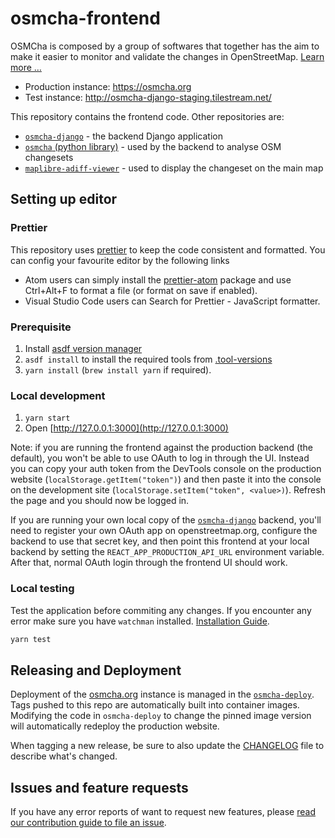 # osmcha-frontend

OSMCha is composed by a group of softwares that together has the aim to make it
easier to monitor and validate the changes in OpenStreetMap. [Learn more …](ABOUT.md)

- Production instance: https://osmcha.org
- Test instance: http://osmcha-django-staging.tilestream.net/

This repository contains the frontend code. Other repositories are:
* [`osmcha-django`](https://github.com/OSMCha/osmcha-django) - the backend Django application
* [`osmcha` (python library)](https://github.com/OSMCha/osmcha) - used by the backend to analyse OSM changesets
* [`maplibre-adiff-viewer`](https://github.com/OSMCha/maplibre-adiff-viewer) - used to display the changeset on the main map

## Setting up editor

### Prettier

This repository uses [prettier](https://github.com/prettier/prettier) to keep the code consistent and formatted. You can config your favourite editor by the following links
- Atom users can simply install the [prettier-atom](https://atom.io/packages/prettier-atom) package and use Ctrl+Alt+F to format a file (or format on save if enabled).
- Visual Studio Code users can Search for Prettier - JavaScript formatter.

### Prerequisite

1. Install [asdf version manager](https://asdf-vm.com/guide/getting-started.html#getting-started)
1. `asdf install` to install the required tools from [.tool-versions](./.tool-versions)
1. `yarn install` (`brew install yarn` if required).

### Local development

1. `yarn start`
1. Open [http://127.0.0.1:3000](http://127.0.0.1:3000)

Note: if you are running the frontend against the production backend (the
default), you won't be able to use OAuth to log in through the UI. Instead
you can copy your auth token from the DevTools console on the production
website (`localStorage.getItem("token")`) and then paste it into the console
on the development site (`localStorage.setItem("token", <value>)`). Refresh
the page and you should now be logged in.

If you are running your own local copy of the
[`osmcha-django`](https://github.com/OSMCha/osmcha-django) backend, you'll
need to register your own OAuth app on openstreetmap.org, configure the backend
to use that secret key, and then point this frontend at your local backend by
setting the `REACT_APP_PRODUCTION_API_URL` environment variable. After that,
normal OAuth login through the frontend UI should work.

### Local testing

Test the application before commiting any changes. If you encounter any error make sure you have `watchman` installed. [Installation Guide](https://facebook.github.io/watchman/docs/install.html).

```bash
yarn test
```

## Releasing and Deployment

Deployment of the [osmcha.org](https://osmcha.org) instance is managed in the [`osmcha-deploy`](https://github.com/OSMCha/osmcha-deploy). Tags pushed to this repo are automatically built into container images. Modifying the code in `osmcha-deploy` to change the pinned image version will automatically redeploy the production website.

When tagging a new release, be sure to also update the [CHANGELOG](./CHANGELOG.md) file to describe what's changed.

## Issues and feature requests

If you have any error reports of want to request new features, please
[read our contribution guide to file an issue](CONTRIBUTING.md).
